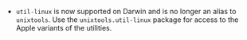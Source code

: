 - `util-linux` is now supported on Darwin and is no longer an alias to `unixtools`. Use the `unixtools.util-linux` package for access to the Apple variants of the utilities.
